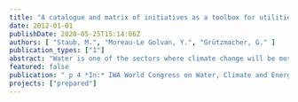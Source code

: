 ```yaml
---
title: "A catalogue and matrix of initiatives as a toolbox for utilities to enhance their preparedness for climate change"
date: 2012-01-01
publishDate: 2020-05-25T15:14:06Z
authors: [ "Staub, M.", "Moreau-Le Golvan, Y.", "Grützmacher, G." ]
publication_types: ["1"]
abstract: "Water is one of the sectors where climate change will be most pronounced, but at the same time it is one of the sectors where numerous adaptation possibilities exist. While the extents of the impacts are not known yet, it is the right period to prepare the utilities to adapt to the global changes in an urbanizing world. Adaptation to climate change, though not always perceived as such, is already reality in the urban water sector. In this context, within the framework of the international research project PREPARED funded by the European Commission and, among others, Veolia Water and local utilities, a toolbox consisting in a catalogue and a dynamic matrix of initiatives in the water sector is being compiled by the Berlin Centre of Competence for Water, KWB."
featured: false
publication: " p 4 *In:* IWA World Congress on Water, Climate and Energy. Dublin, Ireland. 13-18 June 2012"
projects: ["prepared"]
---
```


